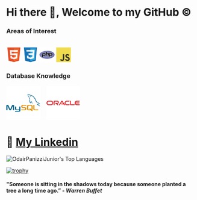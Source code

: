 # **Hi there** 👋, Welcome to my GitHub :copyright:

### Areas of Interest
<br>
<div>
  <img src="https://raw.githubusercontent.com/devicons/devicon/6910f0503efdd315c8f9b858234310c06e04d9c0/icons/html5/html5-original.svg" height="40" alt="HTML5"/>
  <img src="https://raw.githubusercontent.com/devicons/devicon/6910f0503efdd315c8f9b858234310c06e04d9c0/icons/css3/css3-original.svg" height="40" alt="CSS3"/>
  <img src="https://raw.githubusercontent.com/devicons/devicon/6910f0503efdd315c8f9b858234310c06e04d9c0/icons/php/php-original.svg" height="40" alt="PHP"/>
  <img src="https://raw.githubusercontent.com/devicons/devicon/6910f0503efdd315c8f9b858234310c06e04d9c0/icons/javascript/javascript-original.svg" height="40" alt="JS"/>
</div>

### Database Knowledge
<div>
  <img src= "https://raw.githubusercontent.com/devicons/devicon/6910f0503efdd315c8f9b858234310c06e04d9c0/icons/mysql/mysql-original-wordmark.svg" height="90" alt="MySQL"/>&nbsp;&nbsp;&nbsp;
  <img src="https://raw.githubusercontent.com/devicons/devicon/6910f0503efdd315c8f9b858234310c06e04d9c0/icons/oracle/oracle-original.svg" height="90" alt="Oracle"/>

</div>

# :link: [My Linkedin](https://www.linkedin.com/in/odairpanizzijunior/)


![OdairPanizziJunior's Top Languages](https://github-readme-stats.vercel.app/api/top-langs/?username=OdairPanizziJunior&theme=vue-dark&show_icons=true&hide_border=true&layout=compact)

[![trophy](https://github-profile-trophy.vercel.app/?username=OdairPanizziJunior&theme=onedark)](https://github.com/ryo-ma/github-profile-trophy)

#### "Someone is sitting in the shadows today because someone planted a tree a long time ago.” - *Warren Buffet*

  
<!--
**OdairPanizziJunior/OdairPanizziJunior** is a ✨ _special_ ✨ repository because its `README.md` (this file) appears on your GitHub profile.


Here are some ideas to get you started:

- 🔭 I’m currently working on ...
- 🌱 I’m currently learning ...
- 👯 I’m looking to collaborate on ...
- 🤔 I’m looking for help with ...
- 💬 Ask me about ...
- 📫 How to reach me: ...
- 😄 Pronouns: ...
- ⚡ Fun fact: ...
##### :books: 
##### :construction_worker: I’m currently working on JBS Foods
-->
